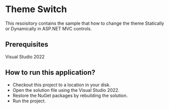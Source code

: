 # Theme Switch

This resoisitory contains the sample that how to change the theme Statically or Dynamically in ASP.NET MVC controls.

## Prerequisites

Visual Studio 2022

## How to run this application?

* Checkout this project to a location in your disk.
* Open the solution file using the Visual Studio 2022.
* Restore the NuGet packages by rebuilding the solution.
* Run the project.